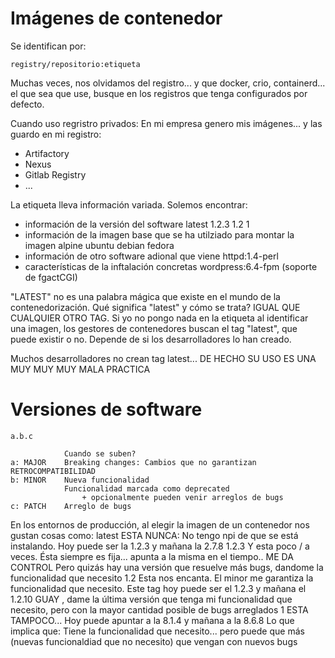 # Imágenes de contenedor

Se identifican por:

    registry/repositorio:etiqueta

Muchas veces, nos olvidamos del registro... y que docker, crio, containerd...
el que sea que use, busque en los registros que tenga configurados por defecto.

Cuando uso regristro privados: En mi empresa genero mis imágenes... y las guardo en mi registro:
- Artifactory
- Nexus
- Gitlab Registry
- ...

La etiqueta lleva información variada. Solemos encontrar:
- información de la versión del software
    latest
    1.2.3
    1.2
    1
- información de la imagen base que se ha utilziado para montar la imagen
    alpine
    ubuntu
    debian
    fedora
- información de otro software adional que viene
    httpd:1.4-perl
- características de la inftalación concretas
    wordpress:6.4-fpm (soporte de fgactCGI)

"LATEST" no es una palabra mágica que existe en el mundo de la contenedorización.
Qué significa "latest" y cómo se trata? IGUAL QUE CUALQUIER OTRO TAG.
Si yo no pongo nada en la etiqueta al identificar una imagen, 
los gestores de contenedores buscan el tag "latest", que puede existir o no.
Depende de si los desarrolladores lo han creado.

Muchos desarrolladores no crean tag latest... DE HECHO SU USO ES UNA MUY MUY MUY MALA PRACTICA 

# Versiones de software

    a.b.c

                Cuando se suben?
    a: MAJOR    Breaking changes: Cambios que no garantizan RETROCOMPATIBILIDAD
    b: MINOR    Nueva funcionalidad
                Funcionalidad marcada como deprecated
                    + opcionalmente pueden venir arreglos de bugs
    c: PATCH    Arreglo de bugs

En los entornos de producción, al elegir la imagen de un contenedor nos gustan cosas como:
    latest      ESTA NUNCA: No tengo npi de que se está instalando. Hoy puede ser la 1.2.3 y mañana la 2.7.8
    1.2.3       Y esta poco / a veces.
                Ésta siempre es fija... apunta a la misma en el tiempo.. ME DA CONTROL
                Pero quizás hay una versión que resuelve más bugs, dandome la funcionalidad que necesito
    1.2         Esta nos encanta. El minor me garantiza la funcionalidad que necesito.
                Este tag hoy puede ser el 1.2.3 y mañana el 1.2.10
                GUAY , dame la última versión que tenga mi funcionalidad que necesito, 
                       pero con la mayor cantidad posible de bugs arreglados
    1           ESTA TAMPOCO... 
                Hoy puede apuntar a la 8.1.4 y mañana a la 8.6.8
                Lo que implica que: Tiene la funcionalidad que necesito... 
                pero puede que más (nuevas funcionaldiad que no necesito) que vengan con nuevos bugs
